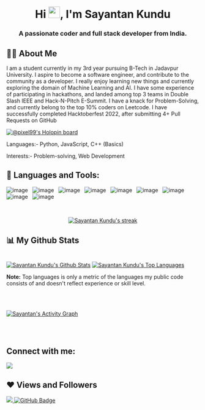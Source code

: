 
<h1 align="center">Hi <img src="https://raw.githubusercontent.com/MartinHeinz/MartinHeinz/master/wave.gif" width="30px">, I'm Sayantan Kundu </h1>
<h3 align="center">A passionate coder and full stack developer from India.</h3>


## 🙋‍♂️ About Me

I am a student currently in my 3rd year pursuing B-Tech in Jadavpur University. I aspire to become a software engineer, and contribute to the community as a developer. I really enjoy learning new things and currently exploring the domain of Machine Learning and AI. I have some experience of participating in hackathons, and landed among top 3 teams in Double Slash IEEE and Hack-N-Pitch E-Summit. I have a knack for Problem-Solving, and currently belong to the top 10% coders on Leetcode. I have successfully completed Hacktoberfest 2022, after submitting 4+ Pull Requests on GitHub

[![@pixel99's Holopin board](https://holopin.me/pixel99)](https://holopin.io/@pixel99)

 Languages:- Python, JavaScript, C++ (Basics)
 
 Interests:- Problem-solving, Web Development
 
 
## 🚀 Languages and Tools:

![image](https://img.shields.io/badge/Python-14354C?style=for-the-badge&logo=python&logoColor=white)&nbsp;&nbsp;
![image](https://img.shields.io/badge/C%2B%2B-00599C?style=for-the-badge&logo=c%2B%2B&logoColor=white)&nbsp;&nbsp;
![image](https://img.shields.io/badge/HTML5-E34F26?style=for-the-badge&logo=html5&logoColor=white)&nbsp;&nbsp;
![image](https://img.shields.io/badge/CSS3-1572B6?style=for-the-badge&logo=css3&logoColor=white)&nbsp;&nbsp;
![image](https://img.shields.io/badge/Heroku-430098?style=for-the-badge&logo=heroku&logoColor=white)&nbsp;&nbsp;
![image](https://img.shields.io/badge/Git-F05032?style=for-the-badge&logo=git&logoColor=white)&nbsp;&nbsp;
![image](https://img.shields.io/badge/React-61DBFB?style=for-the-badge&logo=react&logoColor=black)&nbsp;&nbsp;
![image](https://img.shields.io/badge/Javascript-F0DB4F?style=for-the-badge&logo=javascript&logoColor=black)&nbsp;&nbsp;
![image](https://img.shields.io/badge/Nodejs-3C873A?style=for-the-badge&logo=node.js&logoColor=white)&nbsp;&nbsp;

<!-- [![React Badge](https://img.shields.io/badge/-React-61DBFB?style=for-the-badge&labelColor=black&logo=react&logoColor=61DBFB)](#)  [![Javascript Badge](https://img.shields.io/badge/-Javascript-F0DB4F?style=for-the-badge&labelColor=black&logo=javascript&logoColor=F0DB4F)](#) [![Typescript Badge](https://img.shields.io/badge/-Typescript-007acc?style=for-the-badge&labelColor=black&logo=typescript&logoColor=007acc)](#) [![Nodejs Badge](https://img.shields.io/badge/-Nodejs-3C873A?style=for-the-badge&labelColor=black&logo=node.js&logoColor=3C873A)](#) [![GraphQL Badge](https://img.shields.io/badge/-GraphQl-e535ab?style=for-the-badge&labelColor=black&logo=node.js&logoColor=e535ab)](#) -->
<br/>

<p align="center">
    <a href="https://github.com/PiXeL99-eng/github-readme-streak-stats">
        <img title="🔥 Get streak stats for your profile at git.io/streak-stats" alt="Sayantan Kundu's streak" src="https://github-readme-streak-stats.herokuapp.com/?user=PiXeL99-eng&theme=onedark&hide_border=true&stroke=0000&background=060A0CD0"/>
    </a>
</p>

## 📊 My Github Stats

  <br/>
    <a href="https://github.com/PiXeL99-eng/github-readme-stats"><img alt="Sayantan Kundu's Github Stats" src="https://github-readme-stats.vercel.app/api?username=PiXeL99-eng&show_icons=true&count_private=true&theme=synthwave&hide_border=true&bg_color=0D1117" /></a>
  <a href="https://github.com/PiXeL99-eng/github-readme-stats"><img alt="Sayantan Kundu's Top Languages" src="https://github-readme-stats.vercel.app/api/top-langs/?username=PiXeL99-eng&langs_count=8&count_private=true&layout=compact&theme=tokyonight&hide_border=true&bg_color=0D1117" /></a>
  </br>
  
 


  <b>Note:</b> Top languages is only a metric of the languages my public code consists of and doesn't reflect experience or skill level.


<br/>
<br/>

<a href="https://github.com/PiXeL99-eng/github-readme-activity-graph"><img alt="Sayantan's Activity Graph" src="https://activity-graph.herokuapp.com/graph?username=PiXeL99-eng&bg_color=0D1117&color=5BCDEC&line=5BCDEC&point=FFFFFF&hide_border=true" /></a>

<br/>
<br/>

## Connect with me:
<p align="centre">

<a href = "https://www.linkedin.com/in/sayantan-kundu-42a942203/"><img src="https://img.icons8.com/fluent/48/000000/linkedin.png"/></a>

</p>

## ❤ Views and Followers
<a href="https://github.com/Meghna-DAS/github-profile-views-counter">
    <img src="https://komarev.com/ghpvc/?username=PiXeL99-eng">
</a>
<a href="https://github.com/PiXeL99-eng?tab=followers"><img src="https://img.shields.io/github/followers/PiXeL99-eng?label=Followers&style=social" alt="GitHub Badge"></a>

<!---
PiXeL99-eng/PiXeL99-eng is a ✨ special ✨ repository because its `README.md` (this file) appears on your GitHub profile.
You can click the Preview link to take a look at your changes.
--->
